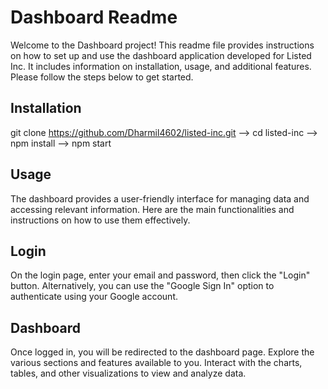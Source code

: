 # Dashboard Readme
Welcome to the Dashboard project! This readme file provides instructions on how to set up and use the dashboard application developed for Listed Inc. It includes information on installation, usage, and additional features. Please follow the steps below to get started.
## Installation
git clone https://github.com/Dharmil4602/listed-inc.git --> cd listed-inc --> npm install --> npm start

## Usage
The dashboard provides a user-friendly interface for managing data and accessing relevant information. Here are the main functionalities and instructions on how to use them effectively.

## Login
On the login page, enter your email and password, then click the "Login" button.
Alternatively, you can use the "Google Sign In" option to authenticate using your Google account.

## Dashboard
Once logged in, you will be redirected to the dashboard page.
Explore the various sections and features available to you.
Interact with the charts, tables, and other visualizations to view and analyze data.
